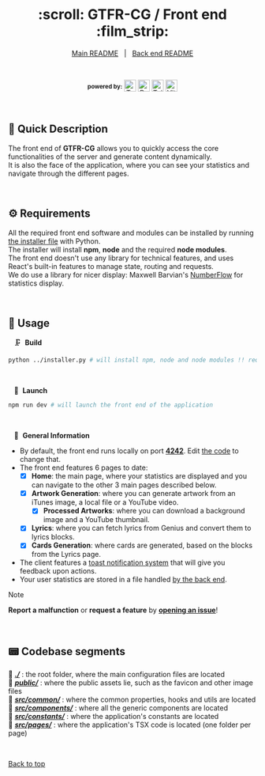 <div align="center" id="top">
  <h1>:scroll: GTFR-CG / Front end :film_strip:</h1>
</div>

<div align="center">
  <a href="https://github.com/Thomas-Fernandes/GTFR-CG/blob/develop/README.md">Main README</a> &#xa0; | &#xa0;
  <a href="https://github.com/Thomas-Fernandes/GTFR-CG/blob/develop/server/README.md">Back end README</a>
</div>

&#xa0;

<div align="center">
  <sup><b>powered by:</b></sup>
  <a href="#top"><img alt="TypeScript version" src="https://img.shields.io/badge/TypeScript-5.7.2-2d79c7?logo=typescript" height="24px" /></a>
  <a href="#top"><img alt="React version" src="https://img.shields.io/badge/React-19-5dd2f3?logo=react" height="24px" /></a>
  <a href="#top"><img alt="Tailwind version" src="https://img.shields.io/badge/Tailwind-3.4-06b6d4?logo=tailwindcss" height="24px" /></a>
  <a href="#top"><img alt="Vite version" src="https://img.shields.io/badge/Vite-6-fdd835?logo=vite" height="24px" /></a>
</div>

&#xa0;

## :memo: Quick Description

The front end of **GTFR-CG** allows you to quickly access the core functionalities of the server and generate content dynamically.  
It is also the face of the application, where you can see your statistics and navigate through the different pages.  

&#xa0;

## :gear: Requirements

All the required front end software and modules can be installed by running [the installer file](https://github.com/Thomas-Fernandes/GTFR-CG/blob/develop/installer.py) with Python.  
The installer will install **npm**, **node** and the required **node modules**.  
The front end doesn't use any library for technical features, and uses React's built-in features to manage state, routing and requests.  
We do use a library for nicer display: Maxwell Barvian's [NumberFlow](https://number-flow.barvian.me/) for statistics display.

&#xa0;

## :movie_camera: Usage

&nbsp;&nbsp; :clamp:&nbsp; **Build**

``` bash
python ../installer.py # will install npm, node and node modules !! requires **Python 3.11**
```

&#xa0;

&nbsp;&nbsp; :rocket:&nbsp; **Launch**

``` bash
npm run dev # will launch the front end of the application
```

&#xa0;

&nbsp;&nbsp; :bookmark_tabs:&nbsp; **General Information**

- By default, the front end runs locally on port [**4242**](http://localhost:4242). Edit [the code](./src/constants/paths.ts) to change that.
- The front end features 6 pages to date:
  - [x] **Home**: the main page, where your statistics are displayed and you can navigate to the other 3 main pages described below.
  - [x] **Artwork Generation**: where you can generate artwork from an iTunes image, a local file or a YouTube video.
    - [x] **Processed Artworks**: where you can download a background image and a YouTube thumbnail.
  - [x] **Lyrics**: where you can fetch lyrics from Genius and convert them to lyrics blocks.
  - [x] **Cards Generation**: where cards are generated, based on the blocks from the Lyrics page.
- The client features a [toast notification system](https://web.dev/articles/building/a-toast-component) that will give you feedback upon actions.
- Your user statistics are stored in a file handled [by the back end](https://github.com/Thomas-Fernandes/GTFR-CG/blob/develop/server/README.md).

> [!NOTE]
> **Report a malfunction** or **request a feature** by [**opening an issue**](https://github.com/Thomas-Fernandes/GTFR/issues)!

&#xa0;

## :pager: Codebase segments

:file_folder: [***./***](https://github.com/Thomas-Fernandes/GTFR-CG/tree/develop/client) : the root folder, where the main configuration files are located  
:file_folder: [***public/***](https://github.com/Thomas-Fernandes/GTFR-CG/tree/develop/client/public) : where the public assets lie, such as the favicon and other image files  
:file_folder: [***src/common/***](https://github.com/Thomas-Fernandes/GTFR-CG/tree/develop/client/src/common) : where the common properties, hooks and utils are located  
:file_folder: [***src/components/***](https://github.com/Thomas-Fernandes/GTFR-CG/tree/develop/client/src/components) : where all the generic components are located  
:file_folder: [***src/constants/***](https://github.com/Thomas-Fernandes/GTFR-CG/tree/develop/client/src/constants) : where the application's constants are located  
:file_folder: [***src/pages/***](https://github.com/Thomas-Fernandes/GTFR-CG/tree/develop/client/src/pages) : where the application's TSX code is located (one folder per page)

<br />

[Back to top](#top)
